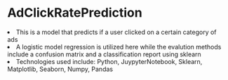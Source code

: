 # AdClickRatePrediction

<li>This is a model that predicts if a user clicked on a certain category of ads</li>
<li> A logistic model regression is utilized here while the evalution methods include a confusion matrix and a classification report using sklearn</li>
<li>Technologies used include: Python, JuypyterNotebook, Sklearn, Matplotlib, Seaborn, Numpy, Pandas</li>

